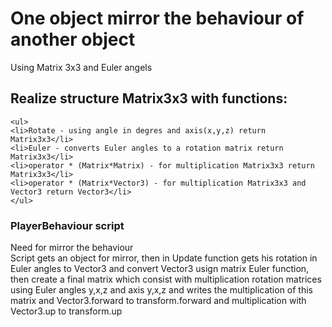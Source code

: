 # One object mirror the behaviour of another object
Using Matrix 3x3 and Euler angels
## Realize structure Matrix3x3 with functions: 
```
<ul>
<li>Rotate - using angle in degres and axis(x,y,z) return Matrix3x3</li>
<li>Euler - converts Euler angles to a rotation matrix return Matrix3x3</li>
<li>operator * (Matrix*Matrix) - for multiplication Matrix3x3 return Matrix3x3</li>
<li>operator * (Matrix*Vector3) - for multiplication Matrix3x3 and Vector3 return Vector3</li>
</ul>
```
### PlayerBehaviour script
Need for mirror the behaviour<br />
Script gets an object for mirror, then in Update function gets his rotation in Euler angles to Vector3 and convert Vector3 usign matrix Euler function, then create a final matrix which consist with multiplication rotation matrices using Euler angles y,x,z and axis y,x,z and writes the multiplication of this matrix and Vector3.forward to transform.forward and multiplication with Vector3.up to transform.up


